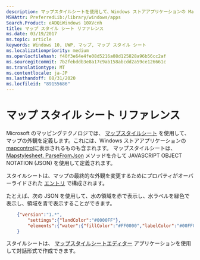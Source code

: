 ```yaml
---
description: マップスタイルシートを使用して、Windows ストアアプリケーションの MapControl に表示されるようなマップの外観を定義する方法について説明します。
MSHAttr: PreferredLib:/library/windows/apps
Search.Product: eADQiWindows 10XVcnh
title: マップ スタイル シート リファレンス
ms.date: 03/19/2017
ms.topic: article
keywords: Windows 10, UWP, マップ, マップ スタイル シート
ms.localizationpriority: medium
ms.openlocfilehash: f40f3e64e4fe08d5216a08d125828a96b56cc2af
ms.sourcegitcommit: 7b2febddb3e8a17c9ab158abcdd2a59ce126661c
ms.translationtype: MT
ms.contentlocale: ja-JP
ms.lasthandoff: 08/31/2020
ms.locfileid: "89155686"
---
```

# <a name="map-style-sheet-reference"></a>マップ スタイル シート リファレンス

Microsoft のマッピングテクノロジでは、 [マップスタイルシート](/BingMaps/styling/map-style-sheets) を使用して、マップの外観を定義します。これには、Windows ストアアプリケーションの [mapcontrol](/uwp/api/windows.ui.xaml.controls.maps.mapcontrol)に表示されるものも含まれます。  マップスタイルシートは、 [Mapstylesheet. ParseFromJson](/uwp/api/windows.ui.xaml.controls.maps.mapstylesheet.parsefromjson#Windows_UI_Xaml_Controls_Maps_MapStyleSheet_ParseFromJson_System_String_) メソッドを介して JAVASCRIPT OBJECT NOTATION (JSON) を使用して定義されます。

スタイルシートは、マップの最終的な外観を変更するためにプロパティがオーバーライドされた [エントリ](/BingMaps/styling/map-style-sheet-entries) で構成されます。

たとえば、次の JSON を使用して、水の領域を赤で表示し、水ラベルを緑色で表示し、領域を青で表示することができます。

```json
    {"version":"1.*",
        "settings":{"landColor":"#0000FF"},
        "elements":{"water":{"fillColor":"#FF0000","labelColor":"#00FF00"}}
    }
```

スタイルシートは、 [マップスタイルシートエディター](https://www.microsoft.com/p/map-style-sheet-editor/9nbhtcjt72ft) アプリケーションを使用して対話形式で作成できます。